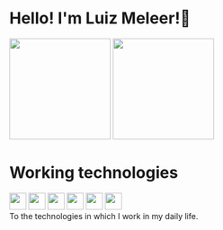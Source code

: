 <h1> Hello! I'm Luiz Meleer!👋</h1>

<div>
  <img height="180em" src="https://github-readme-stats.vercel.app/api?username=Luizmeleer&theme=cobalt&show_icons=true"/>
  <img height="180em" src="https://github-readme-stats.vercel.app/api/top-langs/?username=Luizmeleer&compact_progress=true&theme=cobalt"/>
</div>

<h1> Working technologies</h1>
<div>
  <img aligin="center" Height="30" widht="40" src="https://cdn.jsdelivr.net/gh/devicons/devicon/icons/html5/html5-plain-wordmark.svg"/>
  <img aligin="center" Height="30" widht="40" src="https://cdn.jsdelivr.net/gh/devicons/devicon/icons/css3/css3-plain-wordmark.svg"/>
  <img aligin="center" Height="30" widht="40" src="https://cdn.jsdelivr.net/gh/devicons/devicon/icons/javascript/javascript-plain.svg"/>
  <img aligin="center" Height="30" widht="40" src="https://cdn.jsdelivr.net/gh/devicons/devicon/icons/bootstrap/bootstrap-original.svg" />   
  <img aligin="center" Height="30" widht="40" src="https://cdn.jsdelivr.net/gh/devicons/devicon/icons/react/react-original.svg" />
  <img aligin="center" Height="30" widht="40" src="https://cdn.jsdelivr.net/gh/devicons/devicon/icons/tailwindcss/tailwindcss-plain.svg" />
          
          
          
</div>
 To the technologies in which I work in my daily life.




